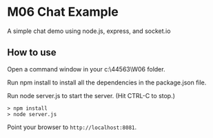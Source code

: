 # M06 Chat Example

A simple chat demo using node.js, express, and socket.io

## How to use

Open a command window in your c:\44563\W06 folder.

Run npm install to install all the dependencies in the package.json file.

Run node server.js to start the server.  (Hit CTRL-C to stop.)

```
> npm install
> node server.js
```

Point your browser to `http://localhost:8081`. 